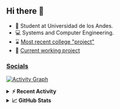 ## Hi there 👋

<!--
**Daniel-VergaraM/Daniel-VergaraM** is a ✨ _special_ ✨ repository because its `README.md` (this file) appears on your GitHub profile.-->

- 🌱 Student at Universidad de los Andes.
- 💻 Systems and Computer Engineering.
- ⌛ [Most recent college "project"](https://daniel-vergaram.github.io/TallerAngular/)
- 🔨 [Current working project](https://github.com/Daniel-VergaraM/WebRTC-Video-Broadcast)


<h3><a href="https://dvergaram.is-a.dev/links" target="_blank">Socials</a></h3>
  


[![Activity Graph](https://github-readme-activity-graph.vercel.app/graph?username=daniel-vergaram&theme=github-dark-dimmed&custom_title=Daniel%27s%20Activity%20Graph&hide_border=true)](https://github.com/ashutosh00710/github-readme-activity-graph)

<!--START_SECTION:activity-->

<!--END_SECTION:activity-->

<details> <summary> <b>⚡ Recent Activity</b> </summary>
  
<!--START_SECTION:waka-->
![Code Time](http://img.shields.io/badge/Code%20Time-397%20hrs-blue)

![Lines of code](https://img.shields.io/badge/From%20Hello%20World%20I%27ve%20Written-469.5%20thousand%20lines%20of%20code-blue)

**🐱 My GitHub Data** 

> 📦 ? Used in GitHub's Storage 
 > 
> 🏆 114 Contributions in the Year 2025
 > 
> 💼 Opted to Hire
 > 
> 📜 12 Public Repositories 
 > 
> 🔑 0 Private Repositories 
 > 
**I'm a Night 🦉** 

```text
🌞 Morning                92 commits          ████░░░░░░░░░░░░░░░░░░░░░   15.18 % 
🌆 Daytime                209 commits         █████████░░░░░░░░░░░░░░░░   34.49 % 
🌃 Evening                195 commits         ████████░░░░░░░░░░░░░░░░░   32.18 % 
🌙 Night                  110 commits         █████░░░░░░░░░░░░░░░░░░░░   18.15 % 
```


📊 **This Week I Spent My Time On** 

```text
🕑︎ Time Zone: America/Bogota

💬 Programming Languages: 
TypeScript               8 hrs 17 mins       ████████░░░░░░░░░░░░░░░░░   30.24 % 
JavaScript               5 hrs 2 mins        █████░░░░░░░░░░░░░░░░░░░░   18.40 % 
Bash                     3 hrs 16 mins       ███░░░░░░░░░░░░░░░░░░░░░░   11.93 % 
JSON                     2 hrs 25 mins       ██░░░░░░░░░░░░░░░░░░░░░░░   08.83 % 
HTML                     1 hr 19 mins        █░░░░░░░░░░░░░░░░░░░░░░░░   04.82 % 

🐱‍💻 Projects: 
daniel-vergaram.github.io14 hrs 4 mins       █████████████░░░░░░░░░░░░   51.37 % 
api                      6 hrs 4 mins        ██████░░░░░░░░░░░░░░░░░░░   22.14 % 
MilkshakeTest            1 hr 53 mins        ██░░░░░░░░░░░░░░░░░░░░░░░   06.89 % 
vim_runtime              1 hr 42 mins        ██░░░░░░░░░░░░░░░░░░░░░░░   06.22 % 
notes-app                1 hr 23 mins        █░░░░░░░░░░░░░░░░░░░░░░░░   05.08 % 
```


 Last Updated on 15/05/2025 00:51:43 UTC
<!--END_SECTION:waka-->

</details>

<details> <summary> <b>📈 GitHub Stats</b> </summary>
<!--START_SECTION:simplewaka-->

```txt
From: 10 June 2024 - To: 16 May 2025

Total Time: 397 hrs

Java                139 hrs 56 mins 🟩🟩🟩🟩🟩🟩🟩🟩🟩⬜⬜⬜⬜⬜⬜⬜⬜⬜⬜⬜⬜⬜⬜⬜⬜   35.25 %
TypeScript          88 hrs 57 mins  🟩🟩🟩🟩🟩🟨⬜⬜⬜⬜⬜⬜⬜⬜⬜⬜⬜⬜⬜⬜⬜⬜⬜⬜⬜   22.41 %
JavaScript          65 hrs 1 min    🟩🟩🟩🟩⬜⬜⬜⬜⬜⬜⬜⬜⬜⬜⬜⬜⬜⬜⬜⬜⬜⬜⬜⬜⬜   16.38 %
Bash                18 hrs 24 mins  🟩⬜⬜⬜⬜⬜⬜⬜⬜⬜⬜⬜⬜⬜⬜⬜⬜⬜⬜⬜⬜⬜⬜⬜⬜   04.64 %
HTML                16 hrs 43 mins  🟩⬜⬜⬜⬜⬜⬜⬜⬜⬜⬜⬜⬜⬜⬜⬜⬜⬜⬜⬜⬜⬜⬜⬜⬜   04.21 %
```

<!--END_SECTION:simplewaka-->
</details>
